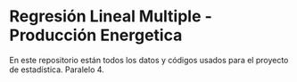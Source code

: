 # Regresión Lineal Multiple - Producción Energetica

En este repositorio están todos los datos y códigos usados para el proyecto de estadística.
Paralelo 4.
